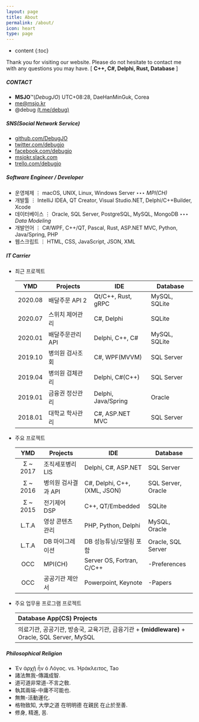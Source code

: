```yaml
---
layout: page
title: About
permalink: /about/
icon: heart
type: page
---
```


* content
{:toc}

Thank you for visiting our website. Please do not hesitate to contact me with any questions you may have. [ **C++, C#, Delphi, Rust, Database** ] 

##### CONTACT
* **MSJO**™(*DebugJO*) UTC+08:28, DaeHanMinGuk, Corea
* <i class="fa fa-envelope" aria-hidden="true"></i> me@msjo.kr
* <i class="fa fa-telegram" aria-hidden="true"></i> @debug [(t.me/debug)](https://t.me/debug)

##### SNS(Social Network Service)
* <i class="fa fa-github" aria-hidden="true"></i> [github.com/DebugJO](https://github.com/DebugJO)
* <i class="fa fa-twitter" aria-hidden="true"></i> [twitter.com/debugjo](https://twitter.com/debugjo)
* <i class="fa fa-facebook-official" aria-hidden="true"></i> [facebook.com/debugjo](https://www.facebook.com/debugjo)
* <i class="fa fa-slack" aria-hidden="true"></i> [msjokr.slack.com](https://msjokr.slack.com/)
* <i class="fa fa-trello" aria-hidden="true"></i> [trello.com/debugjo](https://trello.com/debugjo)

##### Software Engineer / Developer
* 운영체제 ⋮ macOS, UNIX, Linux, Windows Server ‣‣‣ *MPI(CH)*
* 개발툴 ⋮ IntelliJ IDEA, QT Creator, Visual Studio.NET, Delphi/C++Builder, Xcode
* 데이터베이스 ⋮ Oracle, SQL Server, PostgreSQL, MySQL, MongoDB ‣‣‣ *Data Modeling*
* 개발언어 ⋮ C#/WPF, C++/QT, Pascal, Rust, ASP.NET MVC, Python, Java/Spring, PHP 
* 웹스크립트 ⋮ HTML, CSS, JavaScript, JSON, XML

##### IT Carrier
* 최근 프로젝트

	| YMD | Projects | IDE | Database |
	| :---: | -------- | --- | -------- |
	| 2020.08 | 배달주문 API 2 | Qt/C++, Rust, gRPC | MySQL, SQLite |
	| 2020.07 | 스위치 제어관리 | C#, Delphi | SQLite |	
	| 2020.01 | 배달주문관리 API | Delphi, C++, C# | MySQL, SQLite |
	| 2019.10 | 병의원 검사조회 | C#, WPF(MVVM) | SQL Server |
	| 2019.04 | 병의원 검체관리 | Delphi, C#(C++) | SQL Server |
	| 2019.01 | 금융권 정산관리 | Delphi,  Java/Spring | Oracle |
	| 2018.01 | 대학교 학사관리 | C#, ASP.NET MVC | SQL Server |
	
* 주요 프로젝트

	| YMD | Projects | IDE | Database |
	| :---: | -------- | --- | -------- |
	| Σ ~ 2017 | 조직세포병리 LIS | Delphi, C#, ASP.NET | SQL Server |
	| Σ ~ 2016 | 병의원 검사결과 API | C#, Delphi, C++, (XML, JSON) | SQL Server, Oracle |
	| Σ ~ 2015 | 전기제어 DSP | C++, QT/Embedded | SQLite |
	| L.T.A | 영상 콘텐츠 관리 | PHP, Python, Delphi  | MySQL, Oracle |
	| L.T.A | DB 마이그레이션 | DB 성능튜닝/모델링 포함 | Oracle, SQL Server |
	| OCC | MPI(CH) | Server OS, Fortran, C/C++ | -Preferences |
	| OCC | 공공기관 제안서 | Powerpoint, Keynote | -Papers |
	
* 주요 업무용 프로그램 프로젝트
	
	| Database App(CS) Projects |
	| :-------- |
	| 의료기관, 공공기관, 방송국, 교육기관, 금융기관 + **(middleware)** + Oracle, SQL Server, MySQL |	

##### Philosophical Religion
* Ἐν ἀρχῇ ἦν ὁ Λόγος. vs. Ήράκλειτος, Tao
* 諸法無我-傳識成智.
* 道可道非常道-不言之敎.
* 執其兩端-中庸不可能也.
* 無無-活動運化.
* 格物致知, 大學之道 在明明德 在親民 在止於至善.
* 修身, 精進, 몸.
